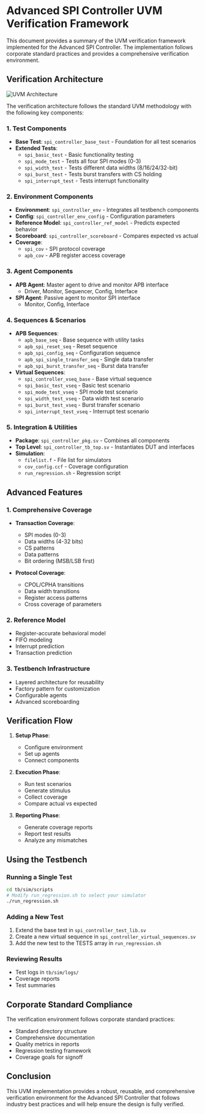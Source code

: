 # Advanced SPI Controller UVM Verification Framework

This document provides a summary of the UVM verification framework implemented for the Advanced SPI Controller. The implementation follows corporate standard practices and provides a comprehensive verification environment.

## Verification Architecture

![UVM Architecture](/img/arch.jpg)

The verification architecture follows the standard UVM methodology with the following key components:

### 1. Test Components

- **Base Test**: `spi_controller_base_test` - Foundation for all test scenarios
- **Extended Tests**:
  - `spi_basic_test` - Basic functionality testing
  - `spi_mode_test` - Tests all four SPI modes (0-3)
  - `spi_width_test` - Tests different data widths (8/16/24/32-bit)
  - `spi_burst_test` - Tests burst transfers with CS holding
  - `spi_interrupt_test` - Tests interrupt functionality

### 2. Environment Components

- **Environment**: `spi_controller_env` - Integrates all testbench components
- **Config**: `spi_controller_env_config` - Configuration parameters
- **Reference Model**: `spi_controller_ref_model` - Predicts expected behavior
- **Scoreboard**: `spi_controller_scoreboard` - Compares expected vs actual
- **Coverage**: 
  - `spi_cov` - SPI protocol coverage
  - `apb_cov` - APB register access coverage

### 3. Agent Components

- **APB Agent**: Master agent to drive and monitor APB interface
  - Driver, Monitor, Sequencer, Config, Interface
- **SPI Agent**: Passive agent to monitor SPI interface
  - Monitor, Config, Interface

### 4. Sequences & Scenarios

- **APB Sequences**:
  - `apb_base_seq` - Base sequence with utility tasks
  - `apb_spi_reset_seq` - Reset sequence
  - `apb_spi_config_seq` - Configuration sequence
  - `apb_spi_single_transfer_seq` - Single data transfer
  - `apb_spi_burst_transfer_seq` - Burst data transfer
- **Virtual Sequences**:
  - `spi_controller_vseq_base` - Base virtual sequence
  - `spi_basic_test_vseq` - Basic test scenario
  - `spi_mode_test_vseq` - SPI mode test scenario
  - `spi_width_test_vseq` - Data width test scenario
  - `spi_burst_test_vseq` - Burst transfer scenario
  - `spi_interrupt_test_vseq` - Interrupt test scenario

### 5. Integration & Utilities

- **Package**: `spi_controller_pkg.sv` - Combines all components
- **Top Level**: `spi_controller_tb_top.sv` - Instantiates DUT and interfaces
- **Simulation**: 
  - `filelist.f` - File list for simulators
  - `cov_config.ccf` - Coverage configuration
  - `run_regression.sh` - Regression script

## Advanced Features

### 1. Comprehensive Coverage

- **Transaction Coverage**:
  - SPI modes (0-3)
  - Data widths (4-32 bits)
  - CS patterns
  - Data patterns
  - Bit ordering (MSB/LSB first)
  
- **Protocol Coverage**:
  - CPOL/CPHA transitions
  - Data width transitions
  - Register access patterns
  - Cross coverage of parameters

### 2. Reference Model

- Register-accurate behavioral model
- FIFO modeling
- Interrupt prediction
- Transaction prediction

### 3. Testbench Infrastructure

- Layered architecture for reusability
- Factory pattern for customization
- Configurable agents
- Advanced scoreboarding

## Verification Flow

1. **Setup Phase**:
   - Configure environment
   - Set up agents
   - Connect components

2. **Execution Phase**:
   - Run test scenarios
   - Generate stimulus
   - Collect coverage
   - Compare actual vs expected

3. **Reporting Phase**:
   - Generate coverage reports
   - Report test results
   - Analyze any mismatches

## Using the Testbench

### Running a Single Test

```bash
cd tb/sim/scripts
# Modify run_regression.sh to select your simulator
./run_regression.sh
```

### Adding a New Test

1. Extend the base test in `spi_controller_test_lib.sv`
2. Create a new virtual sequence in `spi_controller_virtual_sequences.sv`
3. Add the new test to the TESTS array in `run_regression.sh`

### Reviewing Results

- Test logs in `tb/sim/logs/`
- Coverage reports
- Test summaries

## Corporate Standard Compliance

The verification environment follows corporate standard practices:

- Standard directory structure
- Comprehensive documentation
- Quality metrics in reports
- Regression testing framework
- Coverage goals for signoff

## Conclusion

This UVM implementation provides a robust, reusable, and comprehensive verification environment for the Advanced SPI Controller that follows industry best practices and will help ensure the design is fully verified.
